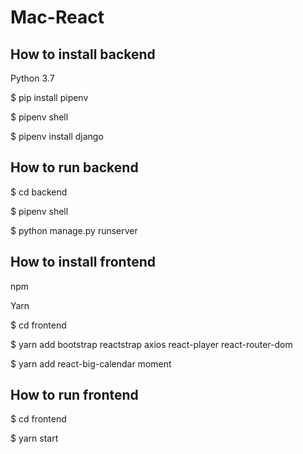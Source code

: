# Mac-React

## How to install backend

Python 3.7

$ pip install pipenv

$ pipenv shell

$ pipenv install django

## How to run backend

$ cd backend

$ pipenv shell

$ python manage.py runserver

## How to install frontend

npm

Yarn

$ cd frontend

$ yarn add bootstrap reactstrap axios react-player react-router-dom

$ yarn add react-big-calendar moment

## How to run frontend

$ cd frontend

$ yarn start
